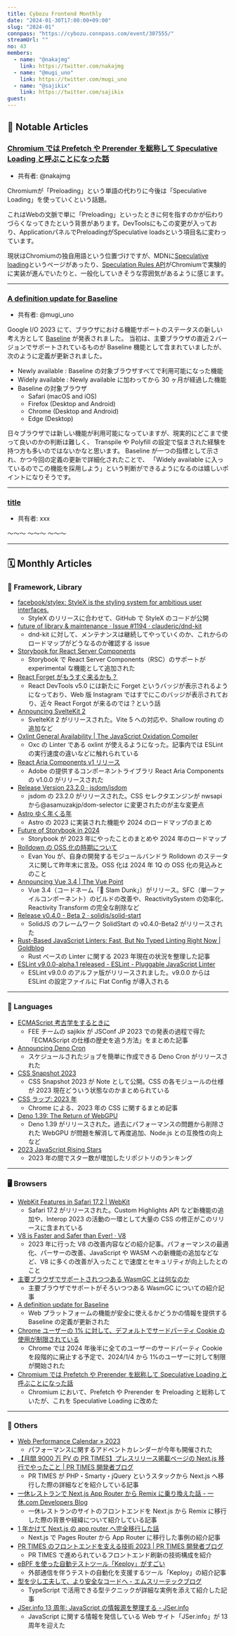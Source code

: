 ```yaml
---
title: Cybozu Frontend Monthly
date: "2024-01-30T17:00:00+09:00"
slug: "2024-01"
connpass: "https://cybozu.connpass.com/event/307555/"
streamUrl: ""
no: 43
members:
  - name: "@nakajmg"
    link: https://twitter.com/nakajmg
  - name: "@mugi_uno"
    link: https://twitter.com/mugi_uno
  - name: "@sajikix"
    link: https://twitter.com/sajikix
guest:
---
```


## 👀 Notable Articles

### [Chromium では Prefetch や Prerender を総称して Speculative Loading と呼ぶことになった話](https://nhiroki.jp/2024/01/07/speculative-loading)

- 共有者: @nakajmg

Chromiumが「Preloading」という単語の代わりに今後は「Speculative Loading」を使っていくという話題。

これはWebの文脈で単に「Preloading」といったときに何を指すのかが伝わりづらくなってきたという背景があります。DevToolsにもこの変更が入っており、ApplicationパネルでPreloadingがSpeculative loadsという項目名に変わっています。

現状はChromiumの独自用語という位置づけですが、MDNに[Speculative loading](https://developer.mozilla.org/en-US/docs/Web/Performance/Speculative_loading)というページがあったり、[Speculation Rules API](https://developer.mozilla.org/en-US/docs/Web/API/Speculation_Rules_API)がChromiumで実験的に実装が進んでいたりと、一般化していきそうな雰囲気があるように感じます。

---

### [A definition update for Baseline](https://web.dev/blog/baseline-definition-update?hl=ja)

- 共有者: @mugi_uno

Google I/O 2023 にて、ブラウザにおける機能サポートのステータスの新しい考え方として [Baseline](https://web.dev/blog/introducing-baseline?hl=ja) が発表されました。
当初は、主要ブラウザの直近２バージョンでサポートされているものが Baseline 機能として含まれていましたが、次のように定義が更新されました。

- Newly available : Baseline の対象ブラウザすべてで利用可能になった機能
- Widely available : Newly available に加わってから 30 ヶ月が経過した機能
- Baseline の対象ブラウザ
  - Safari (macOS and iOS)
  - Firefox (Desktop and Android)
  - Chrome (Desktop and Android)
  - Edge (Desktop)

日々ブラウザでは新しい機能が利用可能になっていますが、現実的にどこまで使って良いのかの判断は難しく、
Transpile や Polyfill の設定で悩まされた経験を持つ方も多いのではないかなと思います。
Baseline が一つの指標として示され、かつ今回の定義の更新で詳細化されたことで、
「Widely available に入っているのでこの機能を採用しよう」という判断ができるようになるのは嬉しいポイントになりそうです。

---

### [title](https://example.com/)

- 共有者: xxx

〜〜〜
〜〜〜
〜〜〜

---

## 🗓 Monthly Articles

### 📖 Framework, Library

- [facebook/stylex: StyleX is the styling system for ambitious user interfaces.](https://github.com/facebook/stylex)
  - StyleX のリリースに合わせて、GitHub で StyleX のコードが公開
- [future of library & maintenance · Issue #1194 · clauderic/dnd-kit](https://github.com/clauderic/dnd-kit/issues/1194)
  - dnd-kit に対して、メンテナンスは継続してやっていくのか、これからのロードマップがどうなるのか確認する issue
- [Storybook for React Server Components](https://storybook.js.org/blog/storybook-react-server-components/)
  - Storybook で React Server Components（RSC）のサポートが experimental な機能として追加された
- [React Forget がもうすぐ来るかも？](https://twitter.com/sebastienlorber/status/1734607171030303186)
  - React DevTools v5.0 には新たに Forget というバッジが表示されるようになっており、Web 版 Instagram ではすでにこのバッジが表示されており、近々 React Forgot が来るのでは？という話
- [Announcing SvelteKit 2](https://svelte.dev/blog/sveltekit-2)
  - SvelteKit 2 がリリースされた。Vite 5 への対応や、Shallow routing の追加など
- [Oxlint General Availability | The JavaScript Oxidation Compiler](https://oxc-project.github.io/blog/2023-12-12-announcing-oxlint.html)
  - Oxc の Linter である oxlint が使えるようになった。記事内では ESLint の実行速度の違いなどに触れられている
- [React Aria Components v1 リリース](https://react-spectrum.adobe.com/releases/2023-12-20.html)
  - Adobe の提供するコンポーネントライブラリ React Aria Components の v1.0.0 がリリースされた
- [Release Version 23.2.0 · jsdom/jsdom](https://github.com/jsdom/jsdom/releases/tag/23.2.0)
  - jsdom の 23.2.0 がリリースされた。CSS セレクタエンジンが nwsapi から@asamuzakjp/dom-selector に変更されたのが主な変更点
- [Astro ゆく年くる年](https://zenn.dev/morinokami/articles/astro-2023-2024)
  - Astro の 2023 に実装された機能や 2024 のロードマップのまとめ
- [Future of Storybook in 2024](https://storybook.js.org/blog/future-of-storybook-2024/)
  - Storybook が 2023 年にやったことのまとめや 2024 年のロードマップ
- [Rolldown の OSS 化の時期について](https://twitter.com/youyuxi/status/1741065178597536191)
  - Evan You が、自身の開発するモジュールバンドラ Rolldown のステータスに関して昨年末に言及。OSS 化は 2024 年 1Q の OSS 化の見込みとのこと
- [Announcing Vue 3.4 | The Vue Point](https://blog.vuejs.org/posts/vue-3-4)
  - Vue 3.4（コードネーム「🏀 Slam Dunk」）がリリース。SFC（単一ファイルコンポーネント）のビルドの改善や、ReactivitySystem の効率化、Reactivity Transform の完全な削除など
- [Release v0.4.0 - Beta 2 · solidjs/solid-start](https://github.com/solidjs/solid-start/releases/tag/v0.4.0)
  - SolidJS のフレームワーク SolidStart の v0.4.0-Beta2 がリリースされた
- [Rust-Based JavaScript Linters: Fast, But No Typed Linting Right Now | Goldblog](https://www.joshuakgoldberg.com/blog/rust-based-javascript-linters-fast-but-no-typed-linting-right-now/?s=t)
  - Rust ベースの Linter に関する 2023 年現在の状況を整理した記事
- [ESLint v9.0.0-alpha.1 released - ESLint - Pluggable JavaScript Linter](https://eslint.org/blog/2024/01/eslint-v9.0.0-alpha.1-released/)
  - ESLint v9.0.0 のアルファ版がリリースされました。v9.0.0 からは ESLint の設定ファイルに Flat Config が導入される

---

### 💬 Languages

- [ECMAScript 考古学をするときに](https://zenn.dev/cybozu_frontend/articles/ecmascript-archeology)
  - FEE チームの sajikix が JSConf JP 2023 での発表の過程で得た「ECMAScript の仕様の歴史を追う方法」をまとめた記事
- [Announcing Deno Cron](https://deno.com/blog/cron)
  - スケジュールされたジョブを簡単に作成できる Deno Cron がリリースされた
- [CSS Snapshot 2023](https://www.w3.org/TR/2023/NOTE-css-2023-20231207/)
  - CSS Snapshot 2023 が Note として公開。CSS の各モジュールの仕様が 2023 現在どういう状態なのかまとめられている
- [CSS ラップ: 2023 年](https://developer.chrome.com/blog/css-wrapped-2023?hl=ja)
  - Chrome による、2023 年の CSS に関するまとめ記事
- [Deno 1.39: The Return of WebGPU](https://deno.com/blog/v1.39)
  - Deno 1.39 がリリースされた。過去にパフォーマンスの問題から削除された WebGPU が問題を解消して再度追加、Node.js との互換性の向上など
- [2023 JavaScript Rising Stars](https://risingstars.js.org/2023/en)
  - 2023 年の間でスター数が増加したリポジトリのランキング

---

### 🖥 Browsers

- [WebKit Features in Safari 17.2 | WebKit](https://webkit.org/blog/14787/webkit-features-in-safari-17-2/)
  - Safari 17.2 がリリースされた。Custom Highlights API など新機能の追加や、Interop 2023 の活動の一環として大量の CSS の修正がこのリリースに含まれている
- [V8 is Faster and Safer than Ever! · V8](https://v8.dev/blog/holiday-season-2023)
  - 2023 年に行った V8 の改善内容などの紹介記事。パフォーマンスの最適化、パーサーの改善、JavaScript や WASM への新機能の追加などなど、V8 に多くの改善が入ったことで速度とセキュリティが向上したとのこと
- [主要ブラウザでサポートされつつある WasmGC とは何なのか](https://zenn.dev/cybozu_frontend/articles/20231214_wasmgc)
  - 主要ブラウザでサポートがそろいつつある WasmGC についての紹介記事
- [A definition update for Baseline](https://web.dev/blog/baseline-definition-update?hl=ja)
  - Web プラットフォームの機能が安全に使えるかどうかの情報を提供する Baseline の定義が更新された
- [Chrome ユーザーの 1% に対して、デフォルトでサードパーティ Cookie の使用が制限されている](https://developers.google.com/privacy-sandbox/blog/cookie-countdown-2024jan?hl=ja)
  - Chrome では 2024 年後半に全てのユーザーのサードパーティ Cookie を段階的に廃止する予定で、2024/1/4 から 1%のユーザーに対して制限が開始された
- [Chromium では Prefetch や Prerender を総称して Speculative Loading と呼ぶことになった話](https://nhiroki.jp/2024/01/07/speculative-loading)
  - Chromium において、Prefetch や Prerender を Preloading と総称していたが、これを Speculative Loading に改めた

---

### 🦆 Others

- [Web Performance Calendar » 2023](https://calendar.perfplanet.com/2023/)
  - パフォーマンスに関するアドベントカレンダーが今年も開催された
- [【月間 9000 万 PV の PR TIMES】プレスリリース掲載ページの Next.js 移行でやったこと | PR TIMES 開発者ブログ](https://developers.prtimes.jp/2023/12/13/replace-press-release-page-with-nextjs/)
  - PR TIMES が PHP・Smarty・jQuery というスタックから Next.js へ移行した際の詳細などを紹介している記事
- [一休レストランで Next.js App Router から Remix に乗り換えた話 - 一休.com Developers Blog](https://user-first.ikyu.co.jp/entry/2023/12/15/093427)
  - 一休レストランのサイトのフロントエンドを Next.js から Remix に移行した際の背景や経緯について紹介している記事
- [1 年かけて Next.js の app router へ完全移行した話](https://zenn.dev/urotea/articles/3fbaa77d77b788)
  - Next.js で Pages Router から App Router に移行した事例の紹介記事
- [PR TIMES のフロントエンドを支える技術 2023 | PR TIMES 開発者ブログ](https://developers.prtimes.jp/2023/12/28/prtimes-frontend-stack-2023/)
  - PR TIMES で進められているフロントエンド刷新の技術構成を紹介
- [eBPF を使った自動テストツール「Keploy」がすごい](https://zenn.dev/jambowrd/articles/3ee00f61c0b827)
  - 外部通信を伴うテストの自動化を支援するツール「Keploy」の紹介記事
- [型を少し工夫して、より安全なコードへ - エムスリーテックブログ](https://www.m3tech.blog/entry/2024/01/16/094541)
  - TypeScript で活用できる型テクニックが詳細な実例を添えて紹介した記事
- [JSer.info 13 周年: JavaScript の情報源を整理する - JSer.info](https://jser.info/2024/01/16/jser-13th/)
  - JavaScript に関する情報を発信している Web サイト「JSer.info」が 13 周年を迎えた
